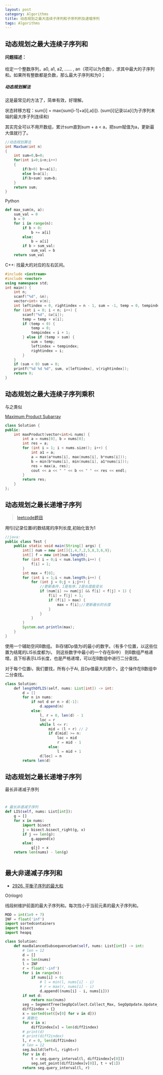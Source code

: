 ```yaml
---
layout: post
category: Algorithms
title: 动态规划之最大连续子序列和子序列积及递增序列
tags: Algorithms
---
```


## 动态规划之最大连续子序列和

#### 问题描述：

给定一个整数序列，a0, a1, a2, …… , an（项可以为负数），求其中最大的子序列和。如果所有整数都是负数，那么最大子序列和为0；

##### 动态规划解法
这是最常见的方法了，简单有效，好理解。

状态转移方程：sum[i] = max{sum[i-1]+a[i],a[i]}. (sum[i]记录以a[i]为子序列末端的最大序子列连续和)

其实完全可以不用开数组，累计sum直到sum + a < a，把sum赋值为a，更新最大值就行了。

```java
//动态规划算法
int MaxSum(int n)
{
    int sum=0,b=0;
    for(int i=0;i<n;i++)
    {
        if(b>0) b+=a[i];
        else b=a[i];
        if(b>sum) sum=b;
    }
    return sum;
}
```
Python

```python
def max_sum(n, a):
    sum_val = 0
    b = 0
    for i in range(n):
        if b > 0:
            b += a[i]
        else:
            b = a[i]
        if b > sum_val:
            sum_val = b
    return sum_val

```



C++: 找最大的对应的左右区间。

```c++
#include <iostream>
#include <vector>
using namespace std;
int main() {
    int n;
    scanf("%d", &n);
    vector<int> v(n);
    int leftindex = 0, rightindex = n - 1, sum = -1, temp = 0, tempindex = 0;
    for (int i = 0; i < n; i++) {
        scanf("%d", &v[i]);
        temp = temp + v[i];
        if (temp < 0) {
            temp = 0;
            tempindex = i + 1;
        } else if (temp > sum) {
            sum = temp;
            leftindex = tempindex;
            rightindex = i;
        }
    }
    if (sum < 0) sum = 0;
    printf("%d %d %d", sum, v[leftindex], v[rightindex]);
    return 0;
}
```

## 动态规划之最大连续子序列乘积

与之类似

[ Maximum Product Subarray](https://leetcode.com/problems/maximum-product-subarray)

```c++
class Solution {
public:
    int maxProduct(vector<int>& nums) {
        int a = nums[0], b = nums[0];
        int res = a;
        for (int i = 1; i < nums.size(); i++) {
            int a1 = a;
            a = max(a*nums[i], max(nums[i], b*nums[i]));
            b = min(b*nums[i], min(nums[i], a1*nums[i]));
            res = max(a, res);
            cout << a << " " << b << " " << res << endl;
        }
        return res;
    }
};
```

## 动态规划之最长递增子序列

> [leetcode题目](https://leetcode-cn.com/problems/longest-increasing-subsequence/)

用f[i]记录位置i的数结尾的序列长度,初始化皆为1

```java
//java:
public class Test {  
    public static void main(String[] args) {  
        int[] num = new int[]{1,4,7,2,5,8,3,6,9};  
        int[] f = new int[num.length];  
        for (int i = 0;i < num.length;i++) {  
            f[i] = 1;  
        }  
        int max = f[0];  
        for (int i = 1;i < num.length;i++) {  
            for (int j = 0;j < i;j++) {  
                //更新条件，1是有序，2是长度能变长  
                if (num[i] >= num[j] && f[i] < f[j] + 1) {  
                    f[i] = f[j] + 1;  
                    if (f[i] > max) {  
                        max = f[i];//更新最长的长度  
                    }  
                }  
            }  
        }  
        System.out.println(max);  
    }  
}  
```


使用一个辅助空间B数组。 Bi存储Dp值为i的最小的数字。（有多个位置，以这些位置为结尾的LIS长度都为i， 则这些数字中最小的一个存在Bi中） 则B数组严格递增。且下标表示LIS长度，也是严格递增，可以在B数组中进行二分查找。

对于每个位置i，我们要找，所有小于Ai, 且Dp值最大的那个。这个操作在B数组中二分查找。

```java
class Solution:
    def lengthOfLIS(self, nums: List[int]) -> int:
        d = []
        for n in nums:
            if not d or n > d[-1]:
                d.append(n)
            else:
                l, r = 0, len(d) - 1
                loc = r
                while l <= r:
                    mid = (l + r) // 2
                    if d[mid] >= n:
                        loc = mid
                        r = mid - 1
                    else:
                        l = mid + 1
                d[loc] = n
        return len(d)

```

## 动态规划之最长递增子序列

最长非递减子序列

```python 


# 最长非递减子序列
def LIS(self, nums: List[int]):
    g = []
    for x in nums:
        import bisect
        j = bisect.bisect_right(g, x)
        if j == len(g):
            g.append(x)
        else:
            g[j] = x
    return len(nums) - len(g)
  
```

## 最大非递减子序列和

- [2926. 平衡子序列的最大和](https://mafulong.eu.org/2023/11/11/2926.-%E5%B9%B3%E8%A1%A1%E5%AD%90%E5%BA%8F%E5%88%97%E7%9A%84%E6%9C%80%E5%A4%A7%E5%92%8C/)



O(nlogn)

线段树维护前面的最大子序列和。每次找小于当前元素的最大子序列和。

```python
MOD = int(1e9 + 7)
INF = float('inf')
import sortedcontainers
import bisect
import heapq

class Solution:
    def maxBalancedSubsequenceSum(self, nums: List[int]) -> int:
        # len = 12
        d = []
        n = len(nums)
        l = INF
        r = float('-inf')
        for i in range(n):
            if nums[i] > 0:
                # l = min(l, nums[i] - i)
                # r = max(r, nums[i] - i)
                d.append((nums[i] - i, nums[i]))
        if not d:
            return max(nums)
        seg = SegmentTree(SegOpCollect.Collect_Max, SegOpUpdate.Update_SetVal, default_val=0)
        diff2index = {}
        x = sorted(set([v[0] for v in d]))
        # 离散化
        for v in x:
            diff2index[v] = len(diff2index)
        # print(d)
        # print(diff2index)
        l, r = 0, len(diff2index)
        # len = 12
        seg.build(left=l, right=r)
        for v in d:
            t = seg.query_interval(l, diff2index[v[0]])
            seg.set_point(diff2index[v[0]], t + v[1])
        return seg.query_interval(l, r)
```

